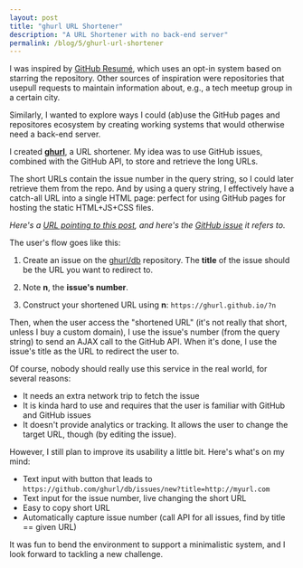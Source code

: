 ```yaml
---
layout: post
title: "ghurl URL Shortener"
description: "A URL Shortener with no back-end server"
permalink: /blog/5/ghurl-url-shortener
---
```


I was inspired by [GitHub Resumé](https://github.com/resume/resume.github.com),
which uses an opt-in system based on starring the repository. Other sources of
inspiration were repositories that usepull requests to maintain information about,
e.g., a tech meetup group in a certain city.

Similarly, I wanted to explore ways I could (ab)use the GitHub pages and
repositores ecosystem by creating working systems that would otherwise
need a back-end server.

I created **[ghurl](http://ghurl.github.io/)**, a URL shortener. My idea was
to use GitHub issues, combined with the GitHub API, to store and retrieve the long URLs.

The short URLs contain the issue number in the query string, so
I could later retrieve them from the repo. And by using a query string,
I effectively have a catch-all URL into a single HTML page: perfect
for using GitHub pages for hosting the static HTML+JS+CSS files.

*Here's a [URL pointing to this post](http://ghurl.github.io/?6), and here's
the [GitHub issue](https://github.com/ghurl/db/issues/6) it refers to.*

The user's flow goes like this:

1. Create an issue on the [ghurl/db](https://github.com/ghurl/db/issues) repository.
   The **title** of the issue should be the URL you want to redirect to.

2. Note **n**, the **issue's number**.

3. Construct your shortened URL using **n**:
   `https://ghurl.github.io/?n`

Then, when the user access the "shortened URL" (it's not really that short,
unless I buy a custom domain), I use the issue's number (from the query string)
to send an AJAX call to the GitHub API. When it's done, I use the issue's title as the
URL to redirect the user to.

Of course, nobody should really use this service in the real world, for several reasons:

* It needs an extra network trip to fetch the issue
* It is kinda hard to use and requires that the user is familiar with GitHub and GitHub issues
* It doesn't provide analytics or tracking. It allows the user to change the target URL, though (by editing
the issue).

However, I still plan to improve its usability a little bit. Here's what's on my mind:

* Text input with button that leads to `https://github.com/ghurl/db/issues/new?title=http://myurl.com`
* Text input for the issue number, live changing the short URL
* Easy to copy short URL
* Automatically capture issue number (call API for all issues, find by title == given URL)

It was fun to bend the environment to support a minimalistic system, and I look forward
to tackling a new challenge.
